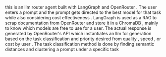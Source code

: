 this is an llm router agent built with LangGraph and OpenRouter . The user enters a prompt and the prompt gets directed to the best model for that task while also considering cost effectiveness . LangGraph is used as a RAG to scrap documentation from OpenRouter and store it in a ChromaDB , mainly to know which models are free to use for a user. The actual response is generated by OpenRouter's API which instantiates an llm for generation based on the task classification and priority desired from quality , speed , or cost by user . The task classification method is done by finding semantic distances and clustering a prompt under a specific task
